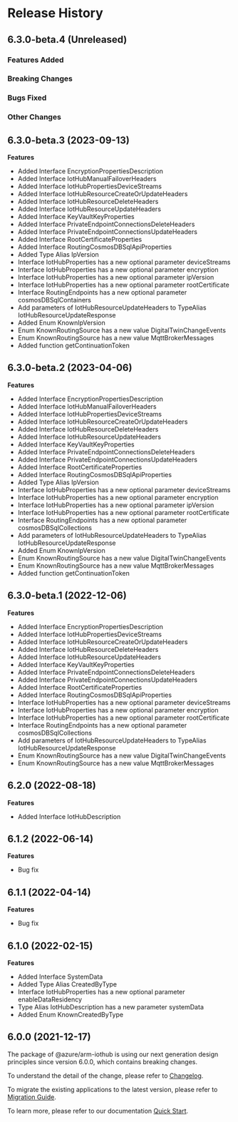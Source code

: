 # Release History

## 6.3.0-beta.4 (Unreleased)

### Features Added

### Breaking Changes

### Bugs Fixed

### Other Changes

## 6.3.0-beta.3 (2023-09-13)

**Features**

- Added Interface EncryptionPropertiesDescription
- Added Interface IotHubManualFailoverHeaders
- Added Interface IotHubPropertiesDeviceStreams
- Added Interface IotHubResourceCreateOrUpdateHeaders
- Added Interface IotHubResourceDeleteHeaders
- Added Interface IotHubResourceUpdateHeaders
- Added Interface KeyVaultKeyProperties
- Added Interface PrivateEndpointConnectionsDeleteHeaders
- Added Interface PrivateEndpointConnectionsUpdateHeaders
- Added Interface RootCertificateProperties
- Added Interface RoutingCosmosDBSqlApiProperties
- Added Type Alias IpVersion
- Interface IotHubProperties has a new optional parameter deviceStreams
- Interface IotHubProperties has a new optional parameter encryption
- Interface IotHubProperties has a new optional parameter ipVersion
- Interface IotHubProperties has a new optional parameter rootCertificate
- Interface RoutingEndpoints has a new optional parameter cosmosDBSqlContainers
- Add parameters of IotHubResourceUpdateHeaders to TypeAlias IotHubResourceUpdateResponse
- Added Enum KnownIpVersion
- Enum KnownRoutingSource has a new value DigitalTwinChangeEvents
- Enum KnownRoutingSource has a new value MqttBrokerMessages
- Added function getContinuationToken

## 6.3.0-beta.2 (2023-04-06)

**Features**

- Added Interface EncryptionPropertiesDescription
- Added Interface IotHubManualFailoverHeaders
- Added Interface IotHubPropertiesDeviceStreams
- Added Interface IotHubResourceCreateOrUpdateHeaders
- Added Interface IotHubResourceDeleteHeaders
- Added Interface IotHubResourceUpdateHeaders
- Added Interface KeyVaultKeyProperties
- Added Interface PrivateEndpointConnectionsDeleteHeaders
- Added Interface PrivateEndpointConnectionsUpdateHeaders
- Added Interface RootCertificateProperties
- Added Interface RoutingCosmosDBSqlApiProperties
- Added Type Alias IpVersion
- Interface IotHubProperties has a new optional parameter deviceStreams
- Interface IotHubProperties has a new optional parameter encryption
- Interface IotHubProperties has a new optional parameter ipVersion
- Interface IotHubProperties has a new optional parameter rootCertificate
- Interface RoutingEndpoints has a new optional parameter cosmosDBSqlCollections
- Add parameters of IotHubResourceUpdateHeaders to TypeAlias IotHubResourceUpdateResponse
- Added Enum KnownIpVersion
- Enum KnownRoutingSource has a new value DigitalTwinChangeEvents
- Enum KnownRoutingSource has a new value MqttBrokerMessages
- Added function getContinuationToken

## 6.3.0-beta.1 (2022-12-06)

**Features**

- Added Interface EncryptionPropertiesDescription
- Added Interface IotHubPropertiesDeviceStreams
- Added Interface IotHubResourceCreateOrUpdateHeaders
- Added Interface IotHubResourceDeleteHeaders
- Added Interface IotHubResourceUpdateHeaders
- Added Interface KeyVaultKeyProperties
- Added Interface PrivateEndpointConnectionsDeleteHeaders
- Added Interface PrivateEndpointConnectionsUpdateHeaders
- Added Interface RootCertificateProperties
- Added Interface RoutingCosmosDBSqlApiProperties
- Interface IotHubProperties has a new optional parameter deviceStreams
- Interface IotHubProperties has a new optional parameter encryption
- Interface IotHubProperties has a new optional parameter rootCertificate
- Interface RoutingEndpoints has a new optional parameter cosmosDBSqlCollections
- Add parameters of IotHubResourceUpdateHeaders to TypeAlias IotHubResourceUpdateResponse
- Enum KnownRoutingSource has a new value DigitalTwinChangeEvents
- Enum KnownRoutingSource has a new value MqttBrokerMessages

## 6.2.0 (2022-08-18)

**Features**

- Added Interface IotHubDescription

## 6.1.2 (2022-06-14)

**Features**

- Bug fix

## 6.1.1 (2022-04-14)

**Features**

- Bug fix

## 6.1.0 (2022-02-15)

**Features**

- Added Interface SystemData
- Added Type Alias CreatedByType
- Interface IotHubProperties has a new optional parameter enableDataResidency
- Type Alias IotHubDescription has a new parameter systemData
- Added Enum KnownCreatedByType

## 6.0.0 (2021-12-17)

The package of @azure/arm-iothub is using our next generation design principles since version 6.0.0, which contains breaking changes.

To understand the detail of the change, please refer to [Changelog](https://aka.ms/js-track2-changelog).

To migrate the existing applications to the latest version, please refer to [Migration Guide](https://aka.ms/js-track2-migration-guide).

To learn more, please refer to our documentation [Quick Start](https://aka.ms/js-track2-quickstart).
